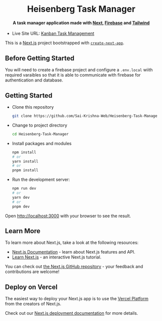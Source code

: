 
<h1 align="center">
  <br>
    Heisenberg Task Manager
  <br>
</h1>

<h4 align="center">A task manager application made with <a href="https://nextjs.org/" target="_blank">Next</a>, <a href="https://firebase.google.com/" target="_blank">Firebase</a> and <a href="https://tailwindcss.com/" target="_blank">Tailwind</a></h4>

- Live Site URL: [Kanban Task Management](https://kanban-smoky.vercel.app/)


This is a [Next.js](https://nextjs.org/) project bootstrapped with [`create-next-app`](https://github.com/vercel/next.js/tree/canary/packages/create-next-app).

## Before Getting Started
You will need to create a firebase project and configure a `.env.local` wiith required varaibles so that it is able to communicate with firebase for authentication and database.

## Getting Started

- Clone this repository
  ```bash
  git clone https://github.com/Sai-Krishna-Web/Heisenberg-Task-Manager.git
  ```
- Change to project directory
  ```bash
  cd Heisenberg-Task-Manager
  ```
- Install packages and modules
  ```bash
  npm install
  # or
  yarn install
  # or
  pnpm install
  ```
- Run the development server:
  ```bash
  npm run dev
  # or
  yarn dev
  # or
  pnpm dev
  ```

Open [http://localhost:3000](http://localhost:3000) with your browser to see the result.

## Learn More

To learn more about Next.js, take a look at the following resources:

- [Next.js Documentation](https://nextjs.org/docs) - learn about Next.js features and API.
- [Learn Next.js](https://nextjs.org/learn) - an interactive Next.js tutorial.

You can check out [the Next.js GitHub repository](https://github.com/vercel/next.js/) - your feedback and contributions are welcome!

## Deploy on Vercel

The easiest way to deploy your Next.js app is to use the [Vercel Platform](https://vercel.com/new?utm_medium=default-template&filter=next.js&utm_source=create-next-app&utm_campaign=create-next-app-readme) from the creators of Next.js.

Check out our [Next.js deployment documentation](https://nextjs.org/docs/deployment) for more details.
